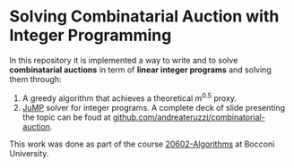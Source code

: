 # Solving Combinatarial Auction with Integer Programming 

In this repository it is implemented a way to write and to solve **combinatarial auctions** in term of **linear integer programs** and solving them through:
1. A greedy algorithm that achieves a theoretical $m^{0.5}$ proxy.
2. [JuMP](https://github.com/jump-dev/JuMP.jl) solver for integer programs.
A complete deck of slide presenting the topic can be foud at [github.com/andreateruzzi/combinatorial-auction](https://github.com/andreateruzzi/combinatorial-auction).

This work was done as part of the course [20602-Algorithms](https://didattica.unibocconi.it/ts/tsn_anteprima.php?cod_ins=20602&anno=2021&IdPag=6352) at Bocconi University.
